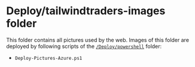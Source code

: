 # Deploy/tailwindtraders-images folder

This folder contains all pictures used by the web. Images of this folder are deployed by following scripts of the [`/Deploy/powershell`](../readme.md) folder:

- `Deploy-Pictures-Azure.ps1`
